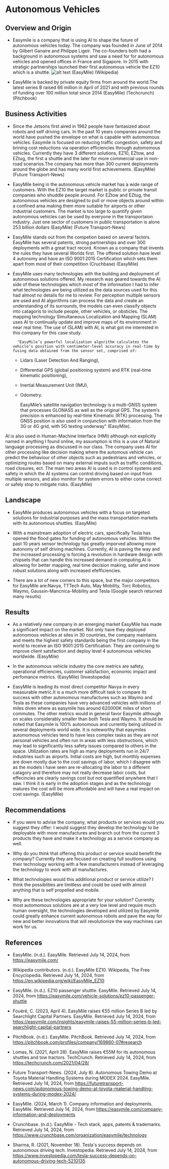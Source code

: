 # Autonomous Vehicles

## Overview and Origin

* Easymile is a company that is using AI to shape the future of autonomous vehicles today. The company was founded in June of 2014 by Gilbert Ganaire and Philippe Ligeir. The co-founders both had a background in autonomous systems and saw a need for for autonomous vehicles and opened offices in France and Sigapore. In 2015 with stratigic partnerships launched their first autonomous vehicle the EZ10 which is a shuttle.
![alt text](image.png)
(EasyMile) (Wikipedia)

* EasyMile is backed by private equity firms from around the world.The latest series B raised 66 million in April of 2021 and with previous rounds of funding over 100 million total since 2014
(EasyMile) (Techcrunch)(Pitchbook)

## Business Activities

* Since the Jetsons first aired in 1962 people have fantasized about robots and self driving cars. In the past 10 years companies around the world have pushed the envelope on what is capable with automomous vehicles. Easymile is focused on reducing traffic congestion, safety and brining cost reductions via operation efficiencies through automomous vehicles. Currently they have 3 different solutions, EZ10, EZtow, and EZtug, the first a shuttle and the later for more commercial use in non-road scenarios.The company has more than 300 current deployments around the globe and has many world first achievements. 
(EasyMile)​​ (Future Transport-News)​

* EasyMile being in the autonomous vehicle market has a wide range of customers. With the EZ10 the target market is public or private transit companies who shuddle people around. For EZtow and EZtug, the autonomous vehicles are designed to pull or move objects around within a confined area making them more suitable for airports or other industrial customers. The market is too large to quantify given autonomous vehicles can be used by everyone in the transportaion industry. Just one sector of customers in public transportation is alone 253 billion dollars
(EasyMile)​​ (Future Transport-News)​

* EasyMile stands out from the competion based on several factors. EasyMile has several patents, strong partnerships and over 300 deployments with a great tract record. Known as a company that invents the rules they have several Worlds first. The offered solution have level 4 autonomy and have an ISO 9001:2015 Certification which sets them apart from most of their competition
(Cruchbase) (EasyMile)

* EasyMile uses many technologies with the building and deployment of autonomous solutions offered. My research was geared towards the AI side of these technologies which most of the information I had to infer what technologies are being utilized as the data sources used for this had almost no details for me to review. For perception multiple sensors are used and AI algorithms can process the data and create an understanding of its surrounds, the models can even classify objects into catagoris to include people, other vehicles, or obsticles. The mapping technology Simultaneous Localization and Mapping (SLAM) uses AI to continually update and improve maps of its environment in near real time. The use of (SLAM) with AI, is what got me interested in this company for this case study.
    
        "EasyMile’s powerful localization algorithm calculates the vehicle’s position with centimeter-level accuracy in real-time by fusing data obtained from the sensor set, comprised of:

    * Lidars (Laser Detection And Ranging),
    * Differential GPS (global positioning system) and RTK (real-time kinematic positioning),
    * Inertial Measurement Unit (IMU),
    * Odometry.

        EasyMile’s satellite navigation technology is a multi-GNSS system that processes GLONASS as well as the original GPS. The system’s precision is enhanced by real-time Kinematic (RTK) processing. The GNSS position is also used in conjunction with information from the 3G or 4G grid, with 5G testing underway" (EasyMile).

AI is also used in Human-Machine Interface (HMI) although not explicitly named in anything I found online, my assumption is this is a use of Natural language processing as discussed in our class. The company uses AI for other processing like decision making where the automous vehicle can predict the behaviour of other objects such as pedestrians and vehicles, or optimizing routes based on many external imputs such as traffic conditions, road closures, ect. The main two areas AI is used is in control systems and safety in which the AI systems can control driving based on input from multiple sensors, and also monitor for system errors to either corse correct or safely stop to mitigate risks.
(EasyMile)

## Landscape

* EasyMile produces autonomous vehicles with a focus on targeted solutions for industrial purposes and the mass transportation markets with its autonomous shuttles.
(EasyMile)

* With a mainstream adoption of electric cars, specifically Tesla has opened the flood gates for funding of autonomous vehicles. Within the past 10 years sensor technology has greatly imporved allowing more autonomy of self driving machines. Currently, AI is paving the way and the increased processing is forcing a revolution in hardware design with chipsets that can handle this increased demand in computing.AI is allowing for better mapping, real time decision making, safer and  more robust solutions along with increased efefficiencies.

* There are a lot of new comers to this space, but the major competitors for EasyMile are:Navya, TTTech Auto, May Mobility, Torc Robotics, Waymo, Gaussin-Mancnica-Mobility and Tesla
(Google search returned many resutls)

## Results

* As a relatively new company in an emerging market EasyMile has made a significant impact on the market. Not only have they deployed autonomous vehicles at sites in 30 countries, the company maintains and meets the highest safety standards being the first company in the world to receive an ISO 9001:2015 Certification. They are continuing to improve client satsfaction and deploy level 4 autonomous vehicles worldwide. 
(EasyMile)

* In the autonomous vehicle industry the core metrics are safety, operational efficiencies, customer satisfaction, economic impact and perfomance metrics.
(EasyMile) (Investopedia)

* EasyMile is leading its most direct competitor Navya in every measurable metric.It is a much more difficult task to compare its success with other autonomous manufactures  such as Waymo and Tesla as these companies have very advanced vehicles with millions of miles diven where as easymile has around 620000K miles of short commutes. The other metrics would in general favor Easymile although on scales considerably smaller than both Tesla and Waymo. It should be noted that Easymile is 100% autonomous and currently being utilized in several deployments world wide. It is noteworthy that easymiles automomous vehicles tend to have less complex tasks as they are not personal vehicles and often run in areas with less obstructions, which may lead to significantly less safety issues compared to others in the space. Utilization rates are high as many deployments run in 24/7 industries such as airports. Initial costs are high, but monthly expenses are down mostly due to the cost savings of labor, which I disagree with as the models I have seen are re-allocating the labor to a different catagory and therefore may not really decrease labor costs, but effecincies are clearly savings cost but not quantified anywhere that I saw. I think it is early in the adoption stages and as the technology matures the cost will be more affordable and will have a real impact on cost savings.
(EasyMile)


## Recommendations

* If you were to advise the company, what products or services would you suggest they offer: I would suggest they develop the technology to be deployable with more manufactures and branch out from the current 3 products they have and make it a technology as a service company as well.

* Why do you think that offering this product or service would benefit the company? Currently they are focused on creating full soultions using their technology working with a few manufacturers instead of leveraging the technology to work with all manufactures. 

* What technologies would this additional product or service utilize? I think the possiblities are limitless and could be used with almost anything that is self propelled and mobile.

* Why are these technologies appropriate for your solution? Currenlty most automomous solutions are at a very low level and require much human oversight, the technologies developed and utilized by Easymile could greatly enhance current autonomous robots and pave the way for new and better innovations that will revolutionize the way machines can work for us.

## References

* EasyMile. (n.d.). EasyMile. Retrieved July 14, 2024, from https://easymile.com/

* Wikipedia contributors. (n.d.). EasyMile EZ10. Wikipedia, The Free Encyclopedia. Retrieved July 14, 2024, from https://en.wikipedia.org/wiki/EasyMile_EZ10

* EasyMile. (n.d.). EZ10 passenger shuttle. EasyMile. Retrieved July 14, 2024, from https://easymile.com/vehicle-solutions/ez10-passenger-shuttle

* Fouéré, C. (2023, April 4). EasyMile raises €55 million Series B led by Searchlight Capital Partners. EasyMile. Retrieved July 14, 2024, from https://easymile.com/insights/easymile-raises-55-million-series-b-led-searchlight-capital-partners

* PitchBook. (n.d.). EasyMile. PitchBook. Retrieved July 14, 2024, from https://pitchbook.com/profiles/company/169860-07#research

* Lomas, N. (2021, April 28). EasyMile raises €55M for its autonomous shuttles and tow tractors. TechCrunch. Retrieved July 14, 2024, from https://techcrunch.com/2021/04/28/

* Future Transport-News. (2024, July 8). Autonomous Towing Demo at Toyota Material Handling Systems during MODEX 2024. EasyMile. Retrieved July 14, 2024, from https://futuretransport-news.com/autonomous-towing-demo-at-toyota-material-handling-systems-during-modex-2024/

* EasyMile. (2024, March 1). Company information and deployments. EasyMile. Retrieved July 14, 2024, from https://easymile.com/company-information-and-deployments

* Crunchbase. (n.d.). EasyMile - Tech stack, apps, patents & trademarks. Retrieved July 14, 2024, from https://www.crunchbase.com/organization/easymile/technology

* Sharma, R. (2021, November 18). Tesla's success depends on autonomous driving tech. Investopedia. Retrieved July 14, 2024, from https://www.investopedia.com/tesla-success-depends-on-autonomous-driving-tech-5210135

